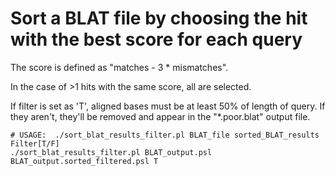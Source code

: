 # Sort a BLAT file by choosing the hit with the best score for each query

The score is defined as "matches - 3 * mismatches".

In the case of >1 hits with the same score, all are selected.

If filter is set as 'T', aligned bases must be at least 50% of length of query.  If they aren't, they'll be removed and appear in the "*.poor.blat" output file.

```
# USAGE:  ./sort_blat_results_filter.pl BLAT_file sorted_BLAT_results Filter[T/F]
./sort_blat_results_filter.pl BLAT_output.psl BLAT_output.sorted_filtered.psl T
```
